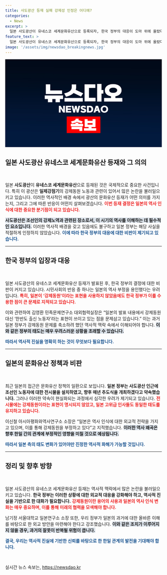 ```yaml
---
title: 사도광산 등재 실패 강제성 인정은 어디에?
categories:
  - News
excerpt: >
  일본 사도광산이 유네스코 세계문화유산으로 등록되자, 한국 정부의 대응이 도마 위에 올랐다. 강제동원의 역사적 진실이 빛바래지 않을까 우려하며 시민사회는 외교 실패를 지적하고 있다. 이번 사건은 한국과 일본의 역사 인식 격차를 더욱 부각시킨다.
feature_text: >
  일본 사도광산이 유네스코 세계문화유산으로 등록되자, 한국 정부의 대응이 도마 위에 올랐다. 강제동원의 역사적 진실이 빛바래지 않을까 우려하며 시민사회는 외교 실패를 지적하고 있다. 이번 사건은 한국과 일본의 역사 인식 격차를 더욱 부각시킨다.
image: '/assets/img/newsdao_breakingnews.jpg'
---
```


<p><img src="/assets/img/newsdao_breakingnews.jpg" alt="koreaapp 속보" /></p>

<h2 data-ke-size="size26">일본 사도광산 유네스코 세계문화유산 등재와 그 의의</h2>

<p data-ke-size="size16">&nbsp;</p>

<p>일본 <b>사도광산</b>이 <b>유네스코 세계문화유산</b>으로 등재된 것은 국제적으로 중요한 사건입니다. 특히 이 광산은 <b>일제강점기</b>의 강제동원 노동과 관련이 있어서 많은 논란을 불러일으키고 있습니다. 이러한 역사적인 배경 속에서 광산의 문화유산 등재가 어떤 의미를 가지는지, 그리고 그에 따른 반응이 어떤지 살펴보겠습니다. <b><span style="color: #ee2323;">이번 등재 결정은 일본의 역사 인식에 대한 중요한 분기점이 되고 있습니다.</span></b></p>

<p><b><span style="background-color: #21538527;">사도광산은 조선인의 강제노역과 관련된 장소로서, 이 시기의 역사를 이해하는 데 필수적인 요소입니다.</span></b> 이러한 역사적 배경을 갖고 있음에도 불구하고 일본 정부는 해당 사실을 적절하게 인정하지 않았습니다. <b><span style="color: #1a5490;">이에 따라 한국 정부의 대응에 대한 비판이 제기되고 있습니다.</span></b></p>

<hr>

<h2 data-ke-size="size26">한국 정부의 입장과 대응</h2>

<p data-ke-size="size16">&nbsp;</p>

<p>일본 사도광산의 유네스코 세계문화유산 등재가 발표된 후, 한국 정부의 결정에 대한 비판이 커지고 있습니다. 시민사회의 반응 중 하나는 일본의 역사 부정을 용인했다는 우려입니다. <b><span style="color: #ee2323;">특히, 일본이 ‘강제동원’이라는 표현을 사용하지 않았음에도 한국 정부가 이를 수용한 점이 큰 문제로 지적되고 있습니다.</span></b> </p>

<p>이와 관련하여 김영환 민족문제연구소 대외협력실장은 “일본의 발표 내용에서 강제동원 대신 ‘한반도 출신 노동자’라는 표현이 쓰이고 있는 점을 문제삼고 있습니다.” 이는 과거 일본 정부가 강제동원 문제를 축소하려 했던 역사적 맥락 속에서 이해되어야 합니다. <b><span style="background-color: #21538527;">이와 같은 정부의 태도는 매우 우려스러운 상황을 초래할 수 있습니다.</span></b></p>

<p><b><span style="color: #1a5490;">따라서 역사적 진실을 명확히 하는 것이 무엇보다 필요합니다.</span></b></p>

<hr>

<h2 data-ke-size="size26">일본의 문화유산 정책과 비판</h2>

<p data-ke-size="size16">&nbsp;</p>

<p>최근 일본의 접근은 문화유산 정책의 일환으로 보입니다. <b>일본 정부는 사도광산 인근에 조선인 노동자에 대한 전시물을 설치하였고, 향후 매년 추도식을 개최하겠다고 약속했습니다.</b> 그러나 이러한 약속이 현실화되는 과정에서 심각한 우려가 제기되고 있습니다. <b><span style="color: #ee2323;">전시물에는 강제동원이라는 표현이 명시되지 않았고, 일본 고위급 인사들도 동일한 태도를 유지하고 있습니다.</span></b></p>

<p>이신철 아시아평화와역사연구소 소장은 “일본은 역사 인식에 대한 외교적 전략을 가지고 있으며, 이를 통해 강제동원을 부정하고 있다”고 지적했습니다. <b><span style="background-color: #21538527;">이러한 역사 왜곡은 향후 한일 간의 관계에 부정적인 영향을 미칠 것으로 예상됩니다.</span></b></p>

<p><b><span style="color: #1a5490;">따라서 일본 측의 태도 변화가 있어야만 진정한 역사적 화해가 가능할 것입니다.</span></b></p>

<hr>

<h2 data-ke-size="size26">정리 및 향후 방향</h2>

<p data-ke-size="size16">&nbsp;</p>

<p>일본 사도광산의 유네스코 세계문화유산 등재는 역사적 맥락에서 많은 논란을 불러일으키고 있습니다. <b>한국 정부는 이러한 상황에 대한 외교적 대응을 강화해야 하고, 역사적 진실을 기반으로 한 대화가 필요합니다.</b> <b><span style="color: #ee2323;">강제동원이란 용어의 사용과 일본의 역사 인식 변화는 매우 중요하며, 이를 통해 미래의 협력을 모색해야 합니다.</span></b></p>

<p>남기정 서울대학교 일본연구소 소장 또한, 우리 정부가 일본의 과거에 대한 올바른 이해를 바탕으로 한 외교 방안을 마련해야 한다고 강조했습니다. <b><span style="background-color: #21538527;">이와 같은 조치가 이루어지지 않을 경우, 과거의 잘못이 반복될 위험이 큽니다.</span></b></p>

<p><b><span style="color: #1a5490;">결국, 우리는 역사적 진실에 기반한 신뢰를 바탕으로 한 한일 관계의 발전을 기대해야 합니다.</span></b> </p>

<p data-ke-size="size16">&nbsp;</p>
실시간 뉴스 속보는, <a href="https://newsdao.kr" rel="dofollow">https://newsdao.kr</a>


